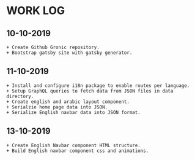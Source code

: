 # WORK LOG 

## 10-10-2019

    + Create Github Gronic repository.
    + Bootstrap gatsby site with gatsby generator.

## 11-10-2019

    + Install and configure i18n package to enable routes per language.
    + Setup GraphQL queries to fetch data from JSON files in data directory.
    + Create english and arabic layout component.
    + Serialzie home page data into JSON.
    + Serialize English navbar data into JSON format.

## 13-10-2019 

    + Create English Navbar component HTML structure.
    + Build English navbar component css and animations.
